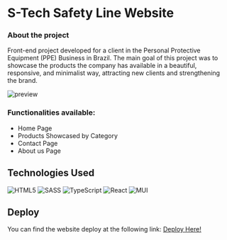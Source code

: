 # S-Tech Safety Line Website

### **About the project**

Front-end project developed for a client in the Personal Protective Equipment (PPE) Business in Brazil.
The main goal of this project was to showcase the products the company has available in a beautiful, responsive, and minimalist way, attracting new clients and strengthening the brand.

![preview](https://github.com/lucasalbacolombo/s-tech-safety-website/blob/main/src/assets/videos/preview.gif?raw=true)

### Functionalities available:

- Home Page
- Products Showcased by Category
- Contact Page
- About us Page

## Technologies Used

![HTML5](https://img.shields.io/badge/html5-%23E34F26.svg?style=for-the-badge&logo=html5&logoColor=white) ![SASS](https://img.shields.io/badge/Sass-CC6699?style=for-the-badge&logo=sass&logoColor=white) ![TypeScript](https://img.shields.io/badge/TypeScript-007ACC?style=for-the-badge&logo=typescript&logoColor=white) ![React](https://img.shields.io/badge/react-%2320232a.svg?style=for-the-badge&logo=react&logoColor=%2361DAFB) ![MUI](https://img.shields.io/badge/MUI-%230081CB.svg?style=for-the-badge&logo=mui&logoColor=white)

## Deploy

You can find the website deploy at the following link: [Deploy Here!](https://s-techline.com.br)
